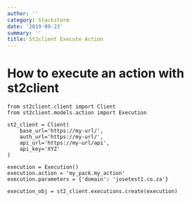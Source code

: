 ```yaml
---
author: ''
category: Stackstorm
date: '2019-09-23'
summary: ''
title: St2client Execute Action
---
```

# How to execute an action with st2client

    from st2client.client import Client
    from st2client.models.action import Execution

    st2_client = Client(
        base_url='https://my-url/',
        auth_url='https://my-url/',
        api_url='https://my-url/api',
        api_key='XYZ'
    )

    execution = Execution()
    execution.action = 'my_pack.my_action'
    execution.parameters = {'domain': 'josetest1.co.za'}

    execution_obj = st2_client.executions.create(execution)

